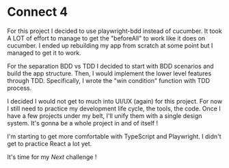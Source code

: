 # Connect 4

For this project I decided to use playwright-bdd instead of cucumber.
It took A LOT of effort to manage to get the "beforeAll" to work like it does on cucumber.
I ended up rebuilding my app from scratch at some point but I managed to get it to work.

For the separation BDD vs TDD I decided to start with BDD scenarios and build the app structure.
Then, I would implement the lower level features through TDD.
Specifically, I wrote the "win condition" function with TDD process.

I decided I would not get to much into UI/UX (again) for this project.
For now I still need to practice my development life cycle, the tools, the code.
Once I have a few projects under my belt, I'll unify them with a single design system.
It's gonna be a whole project in and of itself !

I'm starting to get more comfortable with TypeScript and Playwright.
I didn't get to practice React a lot yet.

It's time for my *Next* challenge !